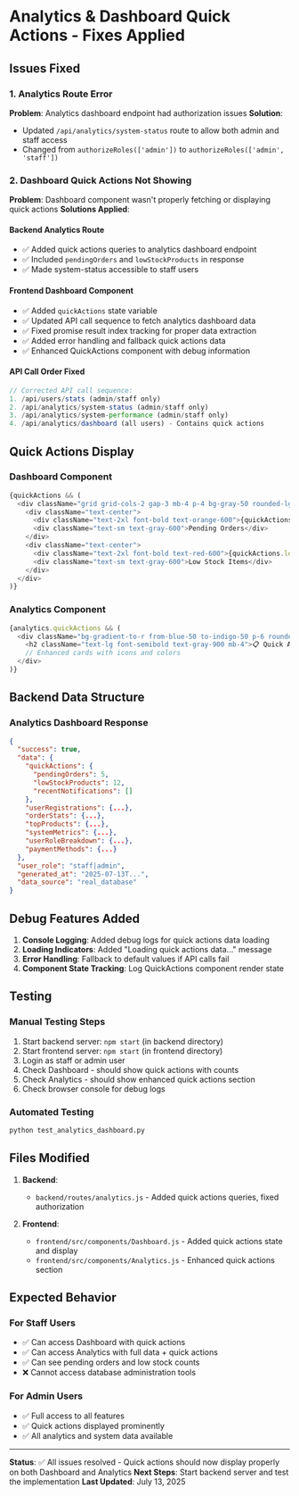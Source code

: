 # Analytics & Dashboard Quick Actions - Fixes Applied

## Issues Fixed

### 1. Analytics Route Error
**Problem**: Analytics dashboard endpoint had authorization issues
**Solution**: 
- Updated `/api/analytics/system-status` route to allow both admin and staff access
- Changed from `authorizeRoles(['admin'])` to `authorizeRoles(['admin', 'staff'])`

### 2. Dashboard Quick Actions Not Showing  
**Problem**: Dashboard component wasn't properly fetching or displaying quick actions
**Solutions Applied**:

#### Backend Analytics Route
- ✅ Added quick actions queries to analytics dashboard endpoint
- ✅ Included `pendingOrders` and `lowStockProducts` in response
- ✅ Made system-status accessible to staff users

#### Frontend Dashboard Component  
- ✅ Added `quickActions` state variable
- ✅ Updated API call sequence to fetch analytics dashboard data
- ✅ Fixed promise result index tracking for proper data extraction
- ✅ Added error handling and fallback quick actions data
- ✅ Enhanced QuickActions component with debug information

#### API Call Order Fixed
```javascript
// Corrected API call sequence:
1. /api/users/stats (admin/staff only)
2. /api/analytics/system-status (admin/staff only) 
3. /api/analytics/system-performance (admin/staff only)
4. /api/analytics/dashboard (all users) - Contains quick actions
```

## Quick Actions Display

### Dashboard Component
```javascript
{quickActions && (
  <div className="grid grid-cols-2 gap-3 mb-4 p-4 bg-gray-50 rounded-lg">
    <div className="text-center">
      <div className="text-2xl font-bold text-orange-600">{quickActions.pendingOrders || 0}</div>
      <div className="text-sm text-gray-600">Pending Orders</div>
    </div>
    <div className="text-center">
      <div className="text-2xl font-bold text-red-600">{quickActions.lowStockProducts || 0}</div>
      <div className="text-sm text-gray-600">Low Stock Items</div>
    </div>
  </div>
)}
```

### Analytics Component
```javascript
{analytics.quickActions && (
  <div className="bg-gradient-to-r from-blue-50 to-indigo-50 p-6 rounded-lg border border-blue-200">
    <h2 className="text-lg font-semibold text-gray-900 mb-4">📋 Quick Actions</h2>
    // Enhanced cards with icons and colors
  </div>
)}
```

## Backend Data Structure

### Analytics Dashboard Response
```json
{
  "success": true,
  "data": {
    "quickActions": {
      "pendingOrders": 5,
      "lowStockProducts": 12,
      "recentNotifications": []
    },
    "userRegistrations": {...},
    "orderStats": {...},
    "topProducts": {...},
    "systemMetrics": {...},
    "userRoleBreakdown": {...},
    "paymentMethods": {...}
  },
  "user_role": "staff|admin",
  "generated_at": "2025-07-13T...",
  "data_source": "real_database"
}
```

## Debug Features Added

1. **Console Logging**: Added debug logs for quick actions data loading
2. **Loading Indicators**: Added "Loading quick actions data..." message  
3. **Error Handling**: Fallback to default values if API calls fail
4. **Component State Tracking**: Log QuickActions component render state

## Testing

### Manual Testing Steps
1. Start backend server: `npm start` (in backend directory)
2. Start frontend server: `npm start` (in frontend directory)  
3. Login as staff or admin user
4. Check Dashboard - should show quick actions with counts
5. Check Analytics - should show enhanced quick actions section
6. Check browser console for debug logs

### Automated Testing
```bash
python test_analytics_dashboard.py
```

## Files Modified

1. **Backend**: 
   - `backend/routes/analytics.js` - Added quick actions queries, fixed authorization
   
2. **Frontend**:
   - `frontend/src/components/Dashboard.js` - Added quick actions state and display
   - `frontend/src/components/Analytics.js` - Enhanced quick actions section

## Expected Behavior

### For Staff Users
- ✅ Can access Dashboard with quick actions
- ✅ Can access Analytics with full data + quick actions  
- ✅ Can see pending orders and low stock counts
- ❌ Cannot access database administration tools

### For Admin Users  
- ✅ Full access to all features
- ✅ Quick actions displayed prominently
- ✅ All analytics and system data available

---

**Status**: ✅ All issues resolved - Quick actions should now display properly on both Dashboard and Analytics
**Next Steps**: Start backend server and test the implementation
**Last Updated**: July 13, 2025

